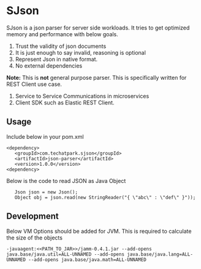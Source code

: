 # SJson

SJson is a json parser for server side workloads. It tries to get optimized memory and performance with below goals.

1. Trust the validity of json documents
2. It is just enough to say invalid, reasoning is optional
3. Represent Json in native format.
4. No external dependencies

**Note:** This is **not** general purpose parser. This is specifically written for REST Client use case. 
1. Service to Service Communications in microservices
2. Client SDK such as Elastic REST Client.

## Usage

Include below in your pom.xml

````
<dependency>
   <groupId>com.techatpark.sjson</groupId>
   <artifactId>json-parser</artifactId>
   <version>1.0.0</version>
<dependency>   
````

Below is the code to read JSON as Java Object

````
   Json json = new Json();
   Object obj = json.read(new StringReader("{ \"abc\" : \"def\" }"));
````

## Development

Below VM Options should be added for JVM. This is required to calculate the size of the objects

````
-javaagent:<<PATH_TO_JAR>>/jamm-0.4.1.jar --add-opens java.base/java.util=ALL-UNNAMED --add-opens java.base/java.lang=ALL-UNNAMED --add-opens java.base/java.math=ALL-UNNAMED
````